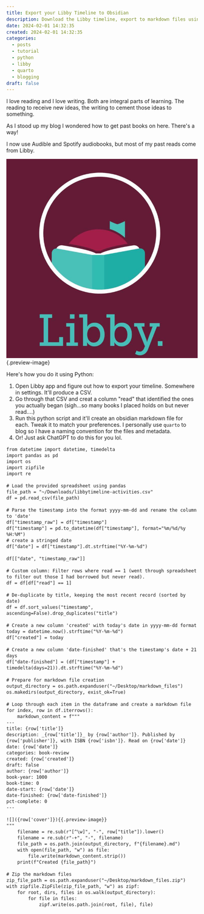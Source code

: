 ```yaml
---
title: Export your Libby Timeline to Obsidian
description: Download the Libby timeline, export to markdown files using pandas
date: 2024-02-01 14:32:35
created: 2024-02-01 14:32:35
categories:
  - posts
  - tutorial
  - python
  - libby
  - quarto
  - blogging
draft: false
---
```

I love reading and I love writing. Both are integral parts of learning. The reading to receive new ideas, the writing to cement those ideas to something. 

As I stood up my blog I wondered how to get past books on here. There's a way!

I now use Audible and Spotify audiobooks, but most of my past reads come from Libby.

![Libby](../img/photo-libby-icon.jpeg){.preview-image}

Here's how you do it using Python:

1. Open Libby app and figure out how to export your timeline. Somewhere in settings. It'll produce a CSV. 
2. Go through that CSV and creat a column "read" that identified the ones you actually began (sigh...so many books I placed holds on but never read....)
3. Run this python script and it'll create an obsidian markdown file for each. Tweak it to match your preferences. I personally use `quarto` to blog so I have a naming convention for the files and metadata. 
4. Or! Just ask ChatGPT to do this for you lol. 


```
from datetime import datetime, timedelta
import pandas as pd
import os
import zipfile
import re

# Load the provided spreadsheet using pandas
file_path = "~/Downloads/libbytimeline-activities.csv"
df = pd.read_csv(file_path)

# Parse the timestamp into the format yyyy-mm-dd and rename the column to 'date'
df["timestamp_raw"] = df["timestamp"]
df["timestamp"] = pd.to_datetime(df["timestamp"], format="%m/%d/%y %H:%M")
# create a stringed date
df["date"] = df["timestamp"].dt.strftime("%Y-%m-%d")

df[["date", "timestamp_raw"]]

# Custom column: Filter rows where read == 1 (went through spreadsheet to filter out those I had borrowed but never read).
df = df[df["read"] == 1]

# De-duplicate by title, keeping the most recent record (sorted by date)
df = df.sort_values("timestamp", ascending=False).drop_duplicates("title")

# Create a new column 'created' with today's date in yyyy-mm-dd format
today = datetime.now().strftime("%Y-%m-%d")
df["created"] = today

# Create a new column 'date-finished' that's the timestamp's date + 21 days
df["date-finished"] = (df["timestamp"] + timedelta(days=21)).dt.strftime("%Y-%m-%d")

# Prepare for markdown file creation
output_directory = os.path.expanduser("~/Desktop/markdown_files")
os.makedirs(output_directory, exist_ok=True)

# Loop through each item in the dataframe and create a markdown file
for index, row in df.iterrows():
    markdown_content = f"""
---
title: {row['title']}
description: _{row['title']}_ by {row['author']}. Published by {row['publisher']}, with ISBN {row['isbn']}. Read on {row['date']}
date: {row['date']}
categories: book-review
created: {row['created']}
draft: false
author: {row['author']}
book-year: 1000
book-time: 0
date-start: {row['date']}
date-finished: {row['date-finished']}
pct-complete: 0
---

![]({row['cover']}){{.preview-image}}
"""
    filename = re.sub(r"[^\w]", "-", row["title"]).lower()
    filename = re.sub(r"-+", "-", filename)
    file_path = os.path.join(output_directory, f"{filename}.md")
    with open(file_path, "w") as file:
        file.write(markdown_content.strip())
    print(f"Created {file_path}")

# Zip the markdown files
zip_file_path = os.path.expanduser("~/Desktop/markdown_files.zip")
with zipfile.ZipFile(zip_file_path, "w") as zipf:
    for root, dirs, files in os.walk(output_directory):
        for file in files:
            zipf.write(os.path.join(root, file), file)
```
